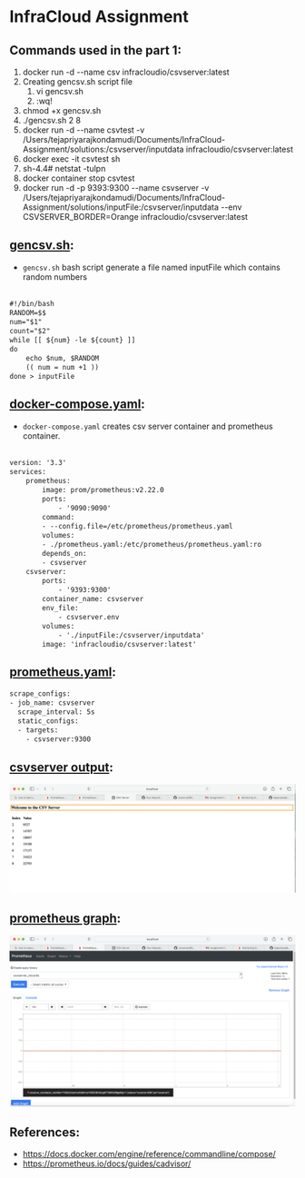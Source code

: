 #                                              InfraCloud Assignment

## Commands used in the part 1:

<ol>
  <li>docker run -d --name csv infracloudio/csvserver:latest</li>
  <li>Creating gencsv.sh script file 
    <ol>
      <li>vi gencsv.sh</li>
      <li>:wq!</li>
    </ol>
  </li>
  <li>chmod +x gencsv.sh </li>
  <li>./gencsv.sh 2 8 </li>
  <li>docker run -d  --name csvtest -v /Users/tejapriyarajkondamudi/Documents/InfraCloud-Assignment/solutions:/csvserver/inputdata  infracloudio/csvserver:latest </li>
  <li>docker exec -it csvtest sh</li>
  <li>sh-4.4# netstat -tulpn</li>
  <li>docker container stop csvtest</li>
  <li>docker run -d -p 9393:9300 --name csvserver -v /Users/tejapriyarajkondamudi/Documents/InfraCloud-Assignment/solutions/inputFile:/csvserver/inputdata --env CSVSERVER_BORDER=Orange infracloudio/csvserver:latest </li>
</ol>

## [gencsv.sh](https://github.com/tejapriyaraj95/InfraCloud-Assignment/blob/main/solutions/gencsv.sh):

- `gencsv.sh` bash script generate a file named inputFile which contains random numbers

```

#!/bin/bash
RANDOM=$$
num="$1"
count="$2"
while [[ ${num} -le ${count} ]]
do
    echo $num, $RANDOM
    (( num = num +1 ))
done > inputFile

```


## [docker-compose.yaml](https://github.com/tejapriyaraj95/InfraCloud-Assignment/blob/main/solutions/docker-compose.yaml):

- `docker-compose.yaml` creates csv server container and prometheus container.

```

version: '3.3'
services:
    prometheus:
        image: prom/prometheus:v2.22.0
        ports:
            - '9090:9090'
        command:
        - --config.file=/etc/prometheus/prometheus.yaml
        volumes:
        - ./prometheus.yaml:/etc/prometheus/prometheus.yaml:ro
        depends_on:
        - csvserver
    csvserver:
        ports:
            - '9393:9300'
        container_name: csvserver
        env_file:
            - csvserver.env
        volumes:
            - './inputFile:/csvserver/inputdata'
        image: 'infracloudio/csvserver:latest'

```

## [prometheus.yaml](https://github.com/tejapriyaraj95/InfraCloud-Assignment/blob/main/solutions/prometheus.yaml):

```
scrape_configs:
- job_name: csvserver
  scrape_interval: 5s
  static_configs:
  - targets:
    - csvserver:9300 

```
## [csvserver output](https://github.com/tejapriyaraj95/InfraCloud-Assignment/blob/main/solutions/csvserver-display.jpg):
![alt text](https://github.com/tejapriyaraj95/InfraCloud-Assignment/blob/main/solutions/csvserver-display.jpg?raw=true)

## [prometheus graph](https://github.com/tejapriyaraj95/InfraCloud-Assignment/blob/main/solutions/prometheus-graph.jpg):
![alt text](https://github.com/tejapriyaraj95/InfraCloud-Assignment/blob/main/solutions/prometheus-graph.jpg?raw=true)

## References:
   - https://docs.docker.com/engine/reference/commandline/compose/
   - https://prometheus.io/docs/guides/cadvisor/

